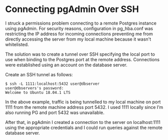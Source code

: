 # Connecting pgAdmin Over SSH

I struck a permissions problem connecting to a remote Postgres instance using pgAdmin. For security reasons, configuration in pg_hba.conf was restricting the IP address for incoming connections preventing me from directly accessing the server from my local machine because it wasn't whitelisted.

The solution was to create a tunnel over SSH specifying the local port to use when binding to the Postgres port at the remote address. Connections were established using an account on the database server.

Create an SSH tunnel as follows:

```
$ ssh -L 1111:localhost:5432 user@dbserver
user@dbservers's password: 
Welcome to Ubuntu 18.04.1 LTS
```

In the above example, traffic is being tunnelled to my local machine on port 1111 from the remote machine address port 5432. I used 1111 locally since I’m also running PG and port 5432 was unavailable.

After that, in pgAdmin I created a connection to the server on localhost:1111 using the appropriate credentials and I could run queries against the remote database server.
